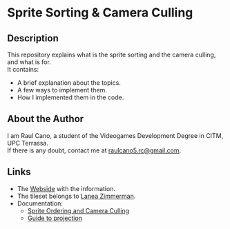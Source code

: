 # Sprite Sorting & Camera Culling
## Description
This repository explains what is the sprite sorting and the camera culling, and what is for.  
It contains:
* A brief explanation about the topics.
* A few ways to implement them.
* How I implemented them in the code.
## About the Author
I am Raul Cano, a student of the Videogames Development Degree in CITM, UPC Terrassa.  
If there is any doubt, contact me at raulcano5.rc@gmail.com.
## Links
* The [Webside](https://ercanon.github.io/Sprite-Sorting-Camera-Culling/) with the information.
* The tileset belongs to [Lanea Zimmerman](https://sharm.itch.io/tiny16).
* Documentation:
  * [Sprite Ordering and Camera Culling](https://christt105.github.io/Sprite_Ordering_and_Camera_Culling_Personal_Research/)
  * [Guide to projection](https://www.significant-bits.com/a-laymans-guide-to-projection-in-videogames/)
